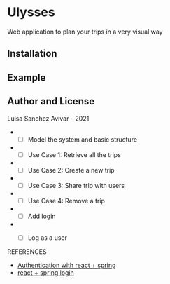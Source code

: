 # Ulysses
Web application to plan your trips in a very visual way

## Installation

## Example

## Author and License
Luisa Sanchez Avivar - 2021

* -[ ] Model the system and basic structure
* -[ ] Use Case 1: Retrieve all the trips
* -[ ] Use Case 2: Create a new trip
* -[ ] Use Case 3: Share trip with users
* -[ ] Use Case 4: Remove a trip
* -[ ] Add login
* -[ ] Log as a user


REFERENCES
- [Authentication with react + spring](https://dzone.com/articles/integrating-spring-boot-and-react-with-spring-secu-1)
- [react + spring login](https://stormpath.com/blog/spring-boot-stormpath-react-sdk)

